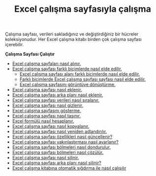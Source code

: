 ﻿---
title: Excel çalışma sayfasıyla çalışma
second_title: Aspose.Cells Cloud Documen
linktitle: Çalışma kağıdı
type: docs
url: /tr/worksheets/
aliases: [/working-with-worksheets/]
keywords: Working with worksheet on an Excel workbook
description: Aspose.Cells Cloud REST API, bir Excel çalışma kitabında çalışma sayfasıyla çalışmayı destekler. SDK, geliştirme dili türlerini destekler. Android, C#, Go, Java, NodeJS, Perl, PHP, Python, Ruby ve Swift'i içerir
weight: 100
---
Çalışma sayfası, verileri sakladığınız ve değiştirdiğiniz bir hücreler koleksiyonudur. Her Excel çalışma kitabı birden çok çalışma sayfası içerebilir.

**Çalışma Sayfası Çalıştır**

- [Excel çalışma sayfaları nasıl alınır.](/cells/tr/worksheets/get-all/)
- [Excel çalışma sayfası farklı biçimlerde nasıl elde edilir.](/cells/tr/worksheets/get/) 
    - [Excel çalışma sayfası alanı farklı biçimlerde nasıl elde edilir.](/cells/tr/worksheets/area-to-different-formats/)
    - [Farklı biçimlerde Excel çalışma sayfası sayfası nasıl elde edilir.](/cells/tr/get-worksheet-for-page-index/) 
    - [Excel çalışma sayfasını görüntüye dönüştürme.](/cells/tr/worksheets/to-image/)
- [Excel çalışma sayfası nasıl eklenir.](/cells/tr/worksheets/add/)
- [Excel çalışma sayfası arka planı nasıl eklenir.](/cells/tr/worksheets/background/add/) 
- [Excel çalışma sayfası verileri nasıl sıralanır.](/cells/tr/worksheets/sort-data/) 
- [Excel çalışma sayfası nasıl gizlenir.](/cells/tr/worksheets/hide/)
- [Excel çalışma sayfasını gösterme.](/cells/tr/worksheets/unhide/)
- [Excel çalışma sayfası nasıl taşınır.](/cells/tr/worksheets/move/)
- [Excel formülü nasıl hesaplanır.](/cells/tr/worksheets/calculate-formula/)
- [Excel çalışma sayfası nasıl kopyalanır.](/cells/tr/worksheets/copy/)
- [Excel çalışma sayfası nasıl yeniden adlandırılır.](/cells/tr/worksheets/rename/)
- [Excel çalışma sayfası özellikleri nasıl güncellenir?](/cells/tr/worksheets/update-properties/)
- [Excel çalışma sayfası yakınlaştırması nasıl ayarlanır?](/cells/tr/worksheets/zoom/)
- [Excel çalışma sayfası bölmeleri nasıl dondurulur.](/cells/tr/worksheets/freeze-panes/)
- [Excel çalışma sayfası bölmeleri nasıl çözülür.](/cells/tr/worksheets/unfreeze-panes/)
- [Excel çalışma sayfası nasıl silinir.](/cells/tr/worksheets/delete/)
- [Excel çalışma sayfası arka planı nasıl silinir?](/cells/tr/worksheets/background/delete/)
- [ Excel çalışma kitabına otomatik sığdırma ile nasıl çalışılır](/cells/tr/worksheets/autofit/)
